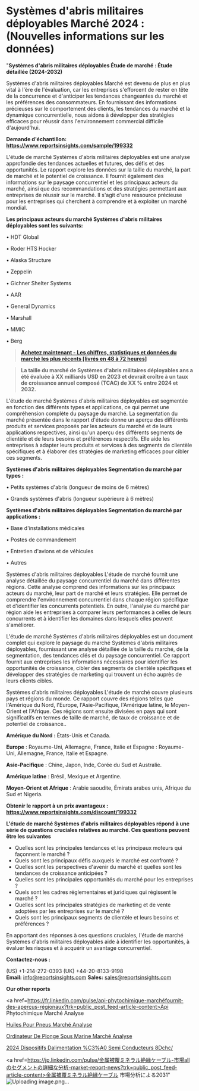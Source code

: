 # Systèmes d'abris militaires déployables Marché 2024 : (Nouvelles informations sur les données)

"<strong>Systèmes d'abris militaires déployables Étude de marché : Étude détaillée (2024-2032)</strong>

Systèmes d'abris militaires déployables Marché est devenu de plus en plus vital à l'ère de l'évaluation, car les entreprises s'efforcent de rester en tête de la concurrence et d'anticiper les tendances changeantes du marché et les préférences des consommateurs. En fournissant des informations précieuses sur le comportement des clients, les tendances du marché et la dynamique concurrentielle, nous aidons à développer des stratégies efficaces pour réussir dans l'environnement commercial difficile d'aujourd'hui.

<strong>Demande d'échantillon: <a href=https://www.reportsinsights.com/sample/199332>https://www.reportsinsights.com/sample/199332</a></strong>

L'étude de marché Systèmes d'abris militaires déployables est une analyse approfondie des tendances actuelles et futures, des défis et des opportunités. Le rapport explore les données sur la taille du marché, la part de marché et le potentiel de croissance. Il fournit également des informations sur le paysage concurrentiel et les principaux acteurs du marché, ainsi que des recommandations et des stratégies permettant aux entreprises de réussir sur le marché. Il s'agit d'une ressource précieuse pour les entreprises qui cherchent à comprendre et à exploiter un marché mondial.

<strong>Les principaux acteurs du marché Systèmes d'abris militaires déployables sont les suivants:</strong>

• HDT Global

• Roder HTS Hocker

• Alaska Structure

• Zeppelin

• Gichner Shelter Systems

• AAR

• General Dynamics

• Marshall

• MMIC

• Berg
<blockquote><a href=https://www.reportsinsights.com/buynow/199332><span style=text-decoration: underline;><strong>Achetez maintenant - Les chiffres, statistiques et données du marché les plus récents [livrés en 48 à 72 heures]</strong></span></a></blockquote>
<blockquote><span style=text-decoration: underline;><strong>La taille du marché de Systèmes d'abris militaires déployables ans a été évaluée à XX milliards USD en 2023 et devrait croître à un taux de croissance annuel composé (TCAC) de XX % entre 2024 et 2032.</strong></span></blockquote>
L'étude de marché Systèmes d'abris militaires déployables est segmentée en fonction des différents types et applications, ce qui permet une compréhension complète du paysage du marché. La segmentation du marché présentée dans le rapport d'étude donne un aperçu des différents produits et services proposés par les acteurs du marché et de leurs applications respectives, ainsi qu'un aperçu des différents segments de clientèle et de leurs besoins et préférences respectifs. Elle aide les entreprises à adapter leurs produits et services à des segments de clientèle spécifiques et à élaborer des stratégies de marketing efficaces pour cibler ces segments.

<strong>Systèmes d'abris militaires déployables Segmentation du marché par types :</strong>

• Petits systèmes d'abris (longueur de moins de 6 mètres)

• Grands systèmes d'abris (longueur supérieure à 6 mètres)

<strong>Systèmes d'abris militaires déployables Segmentation du marché par applications :</strong>

• Base d'installations médicales

• Postes de commandement

• Entretien d'avions et de véhicules

• Autres

Systèmes d'abris militaires déployables L'étude de marché fournit une analyse détaillée du paysage concurrentiel du marché dans différentes régions. Cette analyse comprend des informations sur les principaux acteurs du marché, leur part de marché et leurs stratégies. Elle permet de comprendre l'environnement concurrentiel dans chaque région spécifique et d'identifier les concurrents potentiels. En outre, l'analyse du marché par région aide les entreprises à comparer leurs performances à celles de leurs concurrents et à identifier les domaines dans lesquels elles peuvent s'améliorer.

L'étude de marché Systèmes d'abris militaires déployables est un document complet qui explore le paysage du marché Systèmes d'abris militaires déployables, fournissant une analyse détaillée de la taille du marché, de la segmentation, des tendances clés et du paysage concurrentiel. Ce rapport fournit aux entreprises les informations nécessaires pour identifier les opportunités de croissance, cibler des segments de clientèle spécifiques et développer des stratégies de marketing qui trouvent un écho auprès de leurs clients cibles.

Systèmes d'abris militaires déployables L'étude de marché couvre plusieurs pays et régions du monde. Ce rapport couvre des régions telles que l'Amérique du Nord, l'Europe, l'Asie-Pacifique, l'Amérique latine, le Moyen-Orient et l'Afrique. Ces régions sont ensuite divisées en pays qui sont significatifs en termes de taille de marché, de taux de croissance et de potentiel de croissance..

<strong>Amérique du Nord :</strong> États-Unis et Canada.

<strong>Europe</strong> : Royaume-Uni, Allemagne, France, Italie et Espagne : Royaume-Uni, Allemagne, France, Italie et Espagne.

<strong>Asie-Pacifique</strong> : Chine, Japon, Inde, Corée du Sud et Australie.

<strong>Amérique latine</strong> : Brésil, Mexique et Argentine.

<strong>Moyen-Orient et Afrique</strong> : Arabie saoudite, Émirats arabes unis, Afrique du Sud et Nigeria.

<strong>Obtenir le rapport à un prix avantageux : <a href=https://www.reportsinsights.com/discount/199332>https://www.reportsinsights.com/discount/199332</a></strong>

<strong>L'étude de marché Systèmes d'abris militaires déployables répond à une série de questions cruciales relatives au marché. Ces questions peuvent être les suivantes</strong>
<ul>
  <li>Quelles sont les principales tendances et les principaux moteurs qui façonnent le marché ?</li>
  <li>Quels sont les principaux défis auxquels le marché est confronté ?</li>
  <li>Quelles sont les perspectives d'avenir du marché et quelles sont les tendances de croissance anticipées ?</li>
  <li>Quelles sont les principales opportunités du marché pour les entreprises ?</li>
  <li>Quels sont les cadres réglementaires et juridiques qui régissent le marché ?</li>
  <li>Quelles sont les principales stratégies de marketing et de vente adoptées par les entreprises sur le marché ?</li>
  <li>Quels sont les principaux segments de clientèle et leurs besoins et préférences ?</li>
</ul>
En apportant des réponses à ces questions cruciales, l'étude de marché Systèmes d'abris militaires déployables aide à identifier les opportunités, à évaluer les risques et à acquérir un avantage concurrentiel.

<strong>Contactez-nous :</strong>

(US) +1-214-272-0393
(UK) +44-20-8133-9198
<strong>Email:</strong> <a>info@reportsinsights.com</a>
<strong>Sales:</strong> <a>sales@reportsinsights.com</a>

<strong>Our other reports</strong>

<a href=https://fr.linkedin.com/pulse/api-phytochimique-marchéfournit-des-aperçus-régionaux?trk=public_post_feed-article-content>Api Phytochimique Marché Analyse</a>

<a href=https://www.linkedin.com/pulse/huiles-pour-pneus-march%C3%A9-informations-bas%C3%A9es-r84bf/>Huiles Pour Pneus Marché Analyse</a>

<a href=https://www.linkedin.com/pulse/ordinateur-de-plong%C3%A9e-sous-marine-march%C3%A9-rapport-b0kkf/>Ordinateur De Plonge Sous Marine Marché Analyse</a>

<a href=https://www.linkedin.com/pulse/2024-dispositifs-dalimentation-%C3%A0-semi-conducteurs-8dchc/>2024 Dispositifs Dalimentation %C3%A0 Semi Conducteurs 8Dchc/</a>

<a href=https://jp.linkedin.com/pulse/金属被覆ミネラル絶縁ケーブル-市場allのセグメントの詳細な分析-market-report-news?trk=public_post_feed-article-content>金属被覆ミネラル絶縁ケーブル 市場分析による2031</a>"
![Uploading image.png…]()
